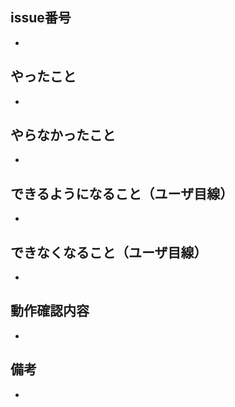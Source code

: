 ## issue番号

-

## やったこと

-

## やらなかったこと

-

## できるようになること（ユーザ目線）

-

## できなくなること（ユーザ目線）

-

## 動作確認内容

-

## 備考

-